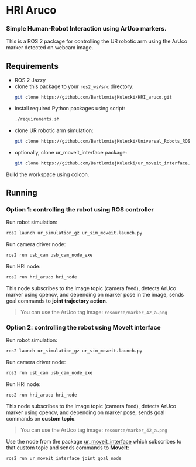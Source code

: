 # HRI Aruco

### Simple Human-Robot Interaction using ArUco markers.

This is a ROS 2 package for controlling the UR robotic arm using the ArUco marker detected on webcam image.

## Requirements

- ROS 2 Jazzy
- clone this package to your `ros2_ws/src` directory:
    ```bash
    git clone https://github.com/BartlomiejKulecki/HRI_aruco.git
    ```
- install required Python packages using script:
    ```bash
    ./requirements.sh
    ```
- clone UR robotic arm simulation:
    ```bash
    git clone https://github.com/BartlomiejKulecki/Universal_Robots_ROS2_GZ_Simulation.git 
    ```
- optionally, clone ur_moveit_interface package:
    ```bash
    git clone https://github.com/BartlomiejKulecki/ur_moveit_interface.git
    ```
Build the workspace using colcon.

## Running

### Option 1: controlling the robot using ROS controller
Run robot simulation:
```bash
ros2 launch ur_simulation_gz ur_sim_moveit.launch.py
```
Run camera driver node:
```bash
ros2 run usb_cam usb_cam_node_exe
```

Run HRI node:
```bash
ros2 run hri_aruco hri_node
```
This node subscribes to the image topic (camera feed), detects ArUco marker using opencv, and depending on marker pose in the image, sends goal commands to **joint trajectory action**.
> You can use the ArUco tag image: `resource/marker_42_a.png`

### Option 2: controlling the robot using MoveIt interface
Run robot simulation:
```bash
ros2 launch ur_simulation_gz ur_sim_moveit.launch.py
```
Run camera driver node:
```bash
ros2 run usb_cam usb_cam_node_exe
```

Run HRI node:
```bash
ros2 run hri_aruco hri_node
```
This node subscribes to the image topic (camera feed), detects ArUco marker using opencv, and depending on marker pose, sends goal commands on **custom topic**. 
> You can use the ArUco tag image: `resource/marker_42_a.png`

Use the node from the package [ur_moveit_interface](https://github.com/BartlomiejKulecki/ur_moveit_interface.git) which subscribes to that custom topic and sends commands to **MoveIt**:
```bash
ros2 run ur_moveit_interface joint_goal_node 
```
